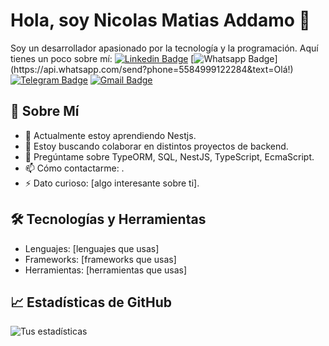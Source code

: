 # Hola, soy Nicolas Matias Addamo 👋

Soy un desarrollador apasionado por la tecnología y la programación. Aquí tienes un poco sobre mí:
[![Linkedin Badge](https://img.shields.io/badge/-LinkedIn-blue?style=flat-square&logo=Linkedin&logoColor=white&link=https://www.linkedin.com/in/luiz-carlos-abbott-galvão-neto-21a93b148/)](https://www.linkedin.com/in/luiz-carlos-abbott-galvão-neto-21a93b148/)
[![Whatsapp Badge](https://img.shields.io/badge/-Whatsapp-4CA143?style=flat-square&labelColor=4CA143&logo=whatsapp&logoColor=white&link=https://api.whatsapp.com/send?phone=5584999122284&text=Olá!)](https://api.whatsapp.com/send?phone=5584999122284&text=Olá!)
[![Telegram Badge](https://img.shields.io/badge/-Telegram-1ca0f1?style=flat-square&labelColor=1ca0f1&logo=telegram&logoColor=white&link=https://t.me/luiz740)](https://t.me/luiz740)
[![Gmail Badge](https://img.shields.io/badge/-Gmail-c14438?style=flat-square&logo=Gmail&logoColor=white&link=mailto:luiz7401@gmail.com)](mailto:nicolasaddamo1@gmail.com)
## 🚀 Sobre Mí

- 🌱 Actualmente estoy aprendiendo Nestjs.
- 👯 Estoy buscando colaborar en distintos proyectos de backend.
- 💬 Pregúntame sobre TypeORM, SQL, NestJS, TypeScript, EcmaScript.
- 📫 Cómo contactarme: .
- ⚡ Dato curioso: [algo interesante sobre ti].

## 🛠️ Tecnologías y Herramientas

- Lenguajes: [lenguajes que usas]
- Frameworks: [frameworks que usas]
- Herramientas: [herramientas que usas]

## 📈 Estadísticas de GitHub

![Tus estadísticas](https://github-readme-stats.vercel.app/api?username=tu-usuario&show_icons=true&theme=radical)
